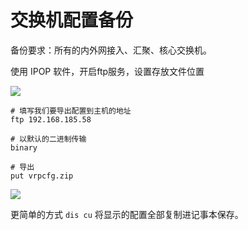 # 交换机配置备份

备份要求：所有的内外网接入、汇聚、核心交换机。

使用 IPOP 软件，开启ftp服务，设置存放文件位置

![ ](https://cdn.sa.net/2024/10/28/pIm3ra1NoDjdc8X.png)

```
# 填写我们要导出配置到主机的地址
ftp 192.168.185.58

# 以默认的二进制传输
binary

# 导出
put vrpcfg.zip
```

![ ](https://cdn.sa.net/2024/10/28/RSmqcPC7nDzoHUt.png)

更简单的方式 `dis cu` 将显示的配置全部复制进记事本保存。 